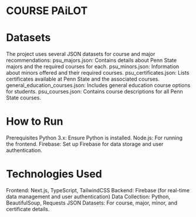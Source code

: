 # COURSE PAiLOT

# Datasets

The project uses several JSON datasets for course and major recommendations:
psu_majors.json: Contains details about Penn State majors and the required courses for each.
psu_minors.json: Information about minors offered and their required courses.
psu_certificates.json: Lists certificates available at Penn State and the associated courses.
general_education_courses.json: Includes general education course options for students.
psu_courses.json: Contains course descriptions for all Penn State courses.

# How to Run

Prerequisites
Python 3.x: Ensure Python is installed.
Node.js: For running the frontend.
Firebase: Set up Firebase for data storage and user authentication.

# Technologies Used

Frontend: Next.js, TypeScript, TailwindCSS
Backend: Firebase (for real-time data management and user authentication)
Data Collection: Python, BeautifulSoup, Requests
JSON Datasets: For course, major, minor, and certificate details.
